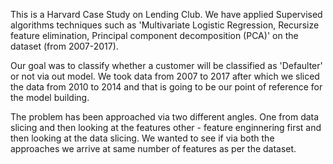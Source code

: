 This is a Harvard Case Study on Lending Club. We have applied Supervised algorithms techniques such as 'Multivariate Logistic Regression, Recursize feature elimination, Principal component decomposition (PCA)' on the dataset (from 2007-2017).

Our goal was to classify whether a customer will be classified as 'Defaulter' or not via out model. We took data from 2007 to 2017 after which we sliced the data from 2010 to 2014 and that is going to be our point of reference for the model building.

The problem has been approached via two different angles. One from data slicing and then looking at the features other - feature enginnering first and then looking at the data slicing. We wanted to see if via both the approaches we arrive at same number of features as per the dataset. 
